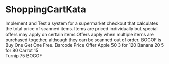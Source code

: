 # ShoppingCartKata

Implement and Test a system for a supermarket checkout that calculates the total price of scanned items.
Items are priced individually but special offers may apply on certain items.Offers apply when multiple items are 
purchased together, although they can be scanned out of order. BOGOF is Buy One Get One Free.
Barcode Price   Offer
Apple	  50	3 for 120
Banana  20	5 for 80
Carrot  15	
Turnip  75	BOGOF

